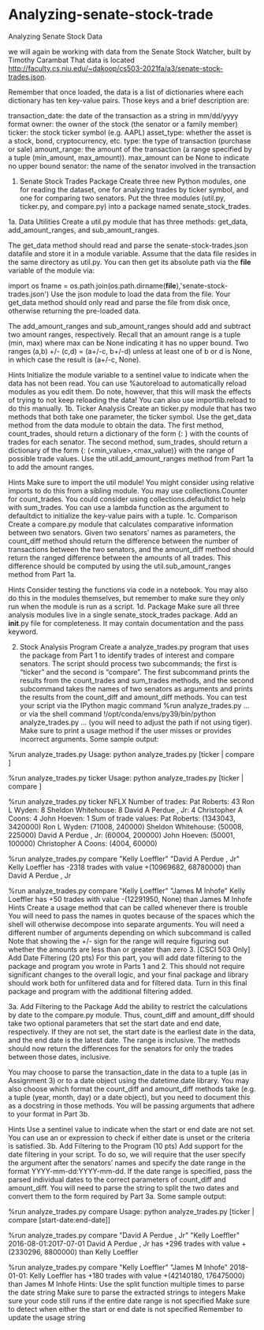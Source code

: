 # Analyzing-senate-stock-trade
Analyzing Senate Stock Data


we will again be working with data from the Senate Stock Watcher, built by Timothy Carambat That data is located http://faculty.cs.niu.edu/~dakoop/cs503-2021fa/a3/senate-stock-trades.json.


Remember that once loaded, the data is a list of dictionaries where each dictionary has ten key-value pairs. Those keys and a brief description are:

transaction_date: the date of the transaction as a string in mm/dd/yyyy format
owner: the owner of the stock (the senator or a family member)
ticker: the stock ticker symbol (e.g. AAPL)
asset_type: whether the asset is a stock, bond, cryptocurrency, etc.
type: the type of transaction (purchase or sale)
amount_range: the amount of the transaction (a range specified by a tuple (min_amount, max_amount)). max_amount can be None to indicate no upper bound
senator: the name of the senator involved in the transaction




1. Senate Stock Trades Package 
Create three new Python modules, one for reading the dataset, one for analyzing trades by ticker symbol, and one for comparing two senators. Put the three modules (util.py, ticker.py, and compare.py) into a package named senate_stock_trades.

1a. Data Utilities 
Create a util.py module that has three methods: get_data, add_amount_ranges, and sub_amount_ranges.

The get_data method should read and parse the senate-stock-trades.json datafile and store it in a module variable. Assume that the data file resides in the same directory as util.py. You can then get its absolute path via the __file__ variable of the module via:

import os
fname = os.path.join(os.path.dirname(__file__),'senate-stock-trades.json')
Use the json module to load the data from the file. Your get_data method should only read and parse the file from disk once, otherwise returning the pre-loaded data.

The add_amount_ranges and sub_amount_ranges should add and subtract two amount ranges, respectively. Recall that an amount range is a tuple (min, max) where max can be None indicating it has no upper bound. Two ranges (a,b) +/- (c,d) = (a+/-c, b+/-d) unless at least one of b or d is None, in which case the result is (a+/-c, None).

Hints
Initialize the module variable to a sentinel value to indicate when the data has not been read.
You can use %autoreload to automatically reload modules as you edit them. Do note, however, that this will mask the effects of trying to not keep reloading the data! You can also use importlib.reload to do this manually.
1b. Ticker Analysis 
Create an ticker.py module that has two methods that both take one parameter, the ticker symbol. Use the get_data method from the data module to obtain the data. The first method, count_trades, should return a dictionary of the form {<senator>: <count>} with the counts of trades for each senator. The second method, sum_trades, should return a dictionary of the form {<senator>: (<min_value>,<max_value)} with the range of possible trade values. Use the util.add_amount_ranges method from Part 1a to add the amount ranges.

Hints
Make sure to import the util module! You might consider using relative imports to do this from a sibling module.
You may use collections.Counter for count_trades.
You could consider using collections.defaultdict to help with sum_trades. You can use a lambda function as the argument to defaultdict to initialize the key-value pairs with a tuple.
1c. Comparison 
Create a compare.py module that calculates comparative information between two senators. Given two senators’ names as parameters, the count_diff method should return the difference between the number of transactions between the two senators, and the amount_diff method should return the ranged difference between the amounts of all trades. This difference should be computed by using the util.sub_amount_ranges method from Part 1a.

Hints
Consider testing the functions via code in a notebook. You may also do this in the modules themselves, but remember to make sure they only run when the module is run as a script.
1d. Package 
Make sure all three analysis modules live in a single senate_stock_trades package. Add an __init__.py file for completeness. It may contain documentation and the pass keyword.

2. Stock Analysis Program 
Create a analyze_trades.py program that uses the package from Part 1 to identify trades of interest and compare senators. The script should process two subcommands; the first is “ticker” and the second is “compare”. The first subcommand prints the results from the count_trades and sum_trades methods, and the second subcommand takes the names of two senators as arguments and prints the results from the count_diff and amount_diff methods. You can test your script via the IPython magic command %run analyze_trades.py ... or via the shell command !/opt/conda/envs/py39/bin/python analyze_trades.py ... (you will need to adjust the path if not using tiger). Make sure to print a usage method if the user misses or provides incorrect arguments. Some sample output:

%run analyze_trades.py
Usage: python analyze_trades.py [ticker <ticker> | compare <senator1> <senator2>]

%run analyze_trades.py ticker
Usage: python analyze_trades.py [ticker <ticker> | compare <senator1> <senator2>]

%run analyze_trades.py ticker NFLX
Number of trades:
  Pat Roberts: 43
  Ron L Wyden: 8
  Sheldon Whitehouse: 8
  David A Perdue , Jr: 4
  Christopher A Coons: 4
  John Hoeven: 1
Sum of trade values:
  Pat Roberts: (1343043, 3420000)
  Ron L Wyden: (71008, 240000)
  Sheldon Whitehouse: (50008, 225000)
  David A Perdue , Jr: (60004, 200000)
  John Hoeven: (50001, 100000)
  Christopher A Coons: (4004, 60000)

%run analyze_trades.py compare "Kelly Loeffler" "David A Perdue , Jr"
Kelly Loeffler has -2318 trades with value +(10969682, 68780000) than David A Perdue , Jr

%run analyze_trades.py compare "Kelly Loeffler" "James M Inhofe"
Kelly Loeffler has +50 trades with value -(12291950, None) than James M Inhofe
Hints
Create a usage method that can be called whenever there is trouble
You will need to pass the names in quotes because of the spaces which the shell will otherwise decompose into separate arguments.
You will need a different number of arguments depending on which subcommand is called
Note that showing the +/- sign for the range will require figuring out whether the amounts are less than or greater than zero
3. [CSCI 503 Only] Add Date Filtering (20 pts)
For this part, you will add date filtering to the package and program you wrote in Parts 1 and 2. This should not require significant changes to the overall logic, and your final package and library should work both for unfiltered data and for filtered data. Turn in this final package and program with the additional filtering added.

3a. Add Filtering to the Package 
Add the ability to restrict the calculations by date to the compare.py module. Thus, count_diff and amount_diff should take two optional parameters that set the start date and end date, respectively. If they are not set, the start date is the earliest date in the data, and the end date is the latest date. The range is inclusive. The methods should now return the differences for the senators for only the trades between those dates, inclusive.

You may choose to parse the transaction_date in the data to a tuple (as in Assignment 3) or to a date object using the datetime.date library. You may also choose which format the count_diff and amount_diff methods take (e.g. a tuple (year, month, day) or a date object), but you need to document this as a docstring in those methods. You will be passing arguments that adhere to your format in Part 3b.

Hints
Use a sentinel value to indicate when the start or end date are not set. You can use an or expression to check if either date is unset or the criteria is satisfied.
3b. Add Filtering to the Program (10 pts)
Add support for the date filtering in your script. To do so, we will require that the user specify the argument after the senators’ names and specify the date range in the format YYYY-mm-dd:YYYY-mm-dd. If the date range is specified, pass the parsed individual dates to the correct parameters of count_diff and amount_diff. You will need to parse the string to split the two dates and convert them to the form required by Part 3a. Some sample output:

%run analyze_trades.py compare
Usage: python analyze_trades.py [ticker <ticker> | compare <senator1> <senator2> [start-date:end-date]]

%run analyze_trades.py compare "David A Perdue , Jr" "Kelly Loeffler" 2016-08-01:2017-07-01
David A Perdue , Jr has +296 trades with value +(2330296, 8800000) than Kelly Loeffler

%run analyze_trades.py compare "Kelly Loeffler" "James M Inhofe" 2018-01-01:
Kelly Loeffler has +180 trades with value +(42140180, 176475000) than James M Inhofe
Hints:
Use the split function multiple times to parse the date string
Make sure to parse the extracted strings to integers
Make sure your code still runs if the entire date range is not specified
Make sure to detect when either the start or end date is not specified
Remember to update the usage string
